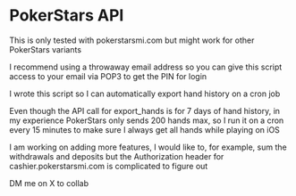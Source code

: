 # PokerStars API

This is only tested with pokerstarsmi.com but might work for other PokerStars variants

I recommend using a throwaway email address so you can give this script access to your email via POP3 to get the PIN for login

I wrote this script so I can automatically export hand history on a cron job

Even though the API call for export_hands is for 7 days of hand history, in my experience PokerStars only sends 200 hands max, so I run it on a cron every 15 minutes to make sure I always get all hands while playing on iOS

I am working on adding more features, I would like to, for example, sum the withdrawals and deposits but the Authorization header for cashier.pokerstarsmi.com is complicated to figure out

DM me on X to collab
